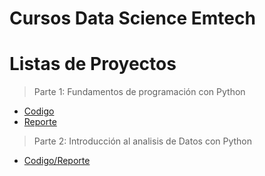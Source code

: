 # Cursos Data Science Emtech

# Listas de Proyectos

> Parte 1: Fundamentos de programación con Python
- [Codigo](https://github.com/Alex-Bernal27/Proyectos-Emtech/blob/28702fb47706afff4214afb7d84a78abb5ecbbe0/PROYECTO-01-%20BERNAL-ALEJANDRO.py)
- [Reporte](https://github.com/Alex-Bernal27/Proyectos-Emtech/blob/28702fb47706afff4214afb7d84a78abb5ecbbe0/REPORTE-01-BERNAL-ALEJANDRO.pdf)

> Parte 2: Introducción al analisis de Datos con Python
- [Codigo/Reporte]()
